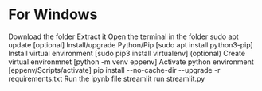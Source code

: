 # For Windows
Download the folder
Extract it
Open the terminal in the folder
sudo apt update [optional]
Install/upgrade Python/Pip [sudo apt install python3-pip]
Install virtual environment [sudo pip3 install virtualenv] (optional)
Create virtual environmnet [python -m venv eppenv]
Activate python environment [eppenv/Scripts/activate]
pip install --no-cache-dir --upgrade -r requirements.txt
Run the ipynb file
streamlit run streamlit.py
